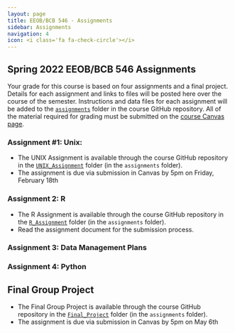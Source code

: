 ```yaml
---
layout: page
title: EEOB/BCB 546 - Assignments
sidebar: Assignments
navigation: 4
icon: <i class='fa fa-check-circle'></i>
---
```


## Spring 2022 EEOB/BCB 546 Assignments

Your grade for this course is based on four assignments and a final project. Details for each assignment and links to files will be posted here over the course of the semester.
Instructions and data files for each assignment will be added to the [`assignments`](https://github.com/EEOB-BioData/BCB546-Spring2022/tree/main/assignments) folder in the course
GitHub repository.
All of the material required for grading must be submitted on the [course Canvas page](https://canvas.iastate.edu/courses/89022).

### Assignment #1: Unix:
* The UNIX Assignment is available through the course GitHub repository in the [`UNIX_Assignment`](https://github.com/EEOB-BioData/BCB546-Spring2022/tree/main/assignments/UNIX_Assignment) folder (in the `assignments` folder).
* The assignment is due via submission in Canvas by 5pm on Friday, February 18th

### Assignment 2: R
* The R Assignment is available through the course GitHub repository in the [`R_Assignment`](https://github.com/EEOB-BioData/BCB546-Spring2022/tree/main/assignments/R_Assignment) folder (in the `assignments` folder).
* Read the assignment document for the submission process.

### Assignment 3: Data Management Plans

<!-- * The instructions for the DMP assignment are available on the course GitHub repository in the [`DMP_Assignment`](https://github.com/EEOB-BioData/BCB546-Spring2021/tree/master/assignments/DMP_Assignment) folder (in the `assignments` folder).
* The assignment is due via submission in Canvas by the end of the day on April 7, 2021 -->

### Assignment 4: Python

<!-- * The instructions for the Python assignment are available on the course GitHub repository in the [`Python_Assignment`](https://github.com/EEOB-BioData/BCB546-Spring2021/tree/main/assignments/Python_Assignment) folder (in the `assignments` folder).
* The assignment is due via submission in Canvas by the end of the day on May 7, 2021  -->

## Final Group Project
* The Final Group Project is available through the course GitHub repository in the [`Final_Project`](https://github.com/EEOB-BioData/BCB546-Spring2022/tree/master/assignments/Final_Project) folder (in the `assignments` folder).
* The assignment is due via submission in Canvas by 5pm on May 6th
